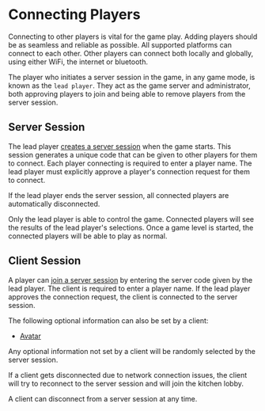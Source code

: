 # Connecting Players

Connecting to other players is vital for the game play. Adding players should be as seamless and reliable as possible. All supported platforms can connect to each other. Other players can connect both locally and globally, using either WiFi, the internet or bluetooth.

The player who initiates a server session in the game, in any game mode, is known as the `lead player`. They act as the game server and administrator, both approving players to join and being able to remove players from the server session.

## Server Session

The lead player [creates a server session](screens/server_session_create.md) when the game starts. This session generates a unique code that can be given to other players for them to connect. Each player connecting is required to enter a player name. The lead player must explicitly approve a player's connection request for them to connect.

If the lead player ends the server session, all connected players are automatically disconnected.

Only the lead player is able to control the game. Connected players will see the results of the lead player's selections. Once a game level is started, the connected players will be able to play as normal.

## Client Session

A player can [join a server session](screens/server_session_join.md) by entering the server code given by the lead player. The client is required to enter a player name. If the lead player approves the connection request, the client is connected to the server session.

The following optional information can also be set by a client:

* [Avatar](avatars.md)

Any optional information not set by a client will be randomly selected by the server session.

If a client gets disconnected due to network connection issues, the client will try to reconnect to the server session and will join the kitchen lobby.

A client can disconnect from a server session at any time.
